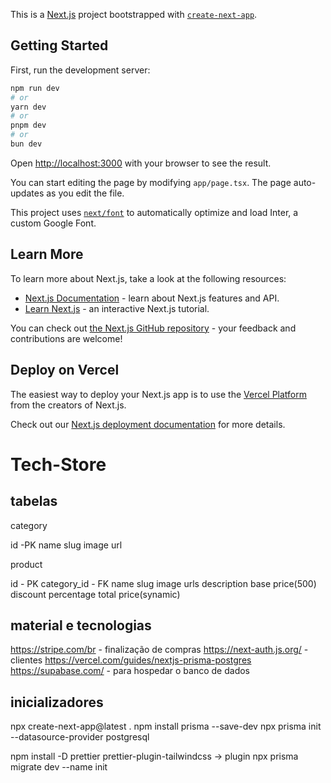This is a [Next.js](https://nextjs.org/) project bootstrapped with [`create-next-app`](https://github.com/vercel/next.js/tree/canary/packages/create-next-app).

## Getting Started

First, run the development server:

```bash
npm run dev
# or
yarn dev
# or
pnpm dev
# or
bun dev
```

Open [http://localhost:3000](http://localhost:3000) with your browser to see the result.

You can start editing the page by modifying `app/page.tsx`. The page auto-updates as you edit the file.

This project uses [`next/font`](https://nextjs.org/docs/basic-features/font-optimization) to automatically optimize and load Inter, a custom Google Font.

## Learn More

To learn more about Next.js, take a look at the following resources:

- [Next.js Documentation](https://nextjs.org/docs) - learn about Next.js features and API.
- [Learn Next.js](https://nextjs.org/learn) - an interactive Next.js tutorial.

You can check out [the Next.js GitHub repository](https://github.com/vercel/next.js/) - your feedback and contributions are welcome!

## Deploy on Vercel

The easiest way to deploy your Next.js app is to use the [Vercel Platform](https://vercel.com/new?utm_medium=default-template&filter=next.js&utm_source=create-next-app&utm_campaign=create-next-app-readme) from the creators of Next.js.

Check out our [Next.js deployment documentation](https://nextjs.org/docs/deployment) for more details.


# Tech-Store

## tabelas

category

id -PK
name
slug
image url

product

id - PK
category_id - FK
name
slug
image urls
description
base price(500)
discount percentage
total price(synamic)

## material e tecnologias

https://stripe.com/br - finalização de compras
https://next-auth.js.org/ - clientes
https://vercel.com/guides/nextjs-prisma-postgres
https://supabase.com/ - para hospedar o banco de dados


## inicializadores
npx create-next-app@latest .
npm install prisma --save-dev
npx prisma init --datasource-provider postgresql

npm install -D prettier prettier-plugin-tailwindcss -> plugin
npx prisma migrate dev --name init
